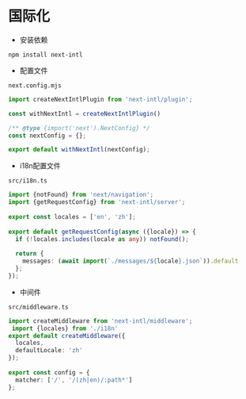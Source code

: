 # 国际化

- 安装依赖

`npm install next-intl`

- 配置文件

`next.config.mjs`

```mjs
import createNextIntlPlugin from 'next-intl/plugin';

const withNextIntl = createNextIntlPlugin()

/** @type {import('next').NextConfig} */
const nextConfig = {};

export default withNextIntl(nextConfig);
```



- i18n配置文件

`src/i18n.ts`

```ts
import {notFound} from 'next/navigation';
import {getRequestConfig} from 'next-intl/server';
 
export const locales = ['en', 'zh'];
 
export default getRequestConfig(async ({locale}) => {
  if (!locales.includes(locale as any)) notFound();
 
  return {
    messages: (await import(`./messages/${locale}.json`)).default
  };
});
```



- 中间件

`src/middleware.ts`

```ts
import createMiddleware from 'next-intl/middleware';
 import {locales} from './i18n'
export default createMiddleware({
  locales,
  defaultLocale: 'zh'
});
 
export const config = {
  matcher: ['/', '/(zh|en)/:path*']
};
```

